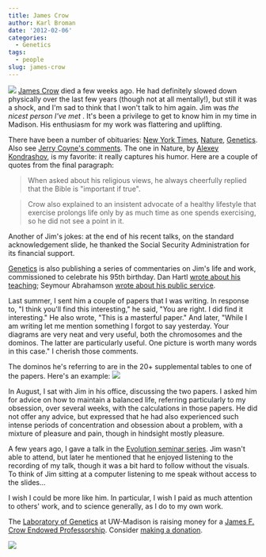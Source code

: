```yaml
---
title: James Crow
author: Karl Broman
date: '2012-02-06'
categories:
  - Genetics
tags:
  - people
slug: james-crow
---
```


![](https://kbroman.files.wordpress.com/2012/02/jimcrow.jpeg) [James Crow](https://en.wikipedia.org/wiki/James_F._Crow) died a few weeks ago. He had definitely slowed down physically over the last few years (though not at all mentally!), but still it was a shock, and I'm sad to think that I won't talk to him again. Jim was _the nicest person I've met_ . It's been a privilege to get to know him in my time in Madison. His enthusiasm for my work was flattering and uplifting.

There have been a number of obituaries: [New York Times](https://www.nytimes.com/2012/01/11/science/james-f-crow-population-genetics-pioneer-dies-at-95.html), [Nature](https://www.nature.com/nature/journal/v481/n7382/full/481444a.html), [Genetics](https://doi.org/10.1534/genetics.112.138610). Also see [Jerry Coyne's comments](https://whyevolutionistrue.wordpress.com/2012/01/05/jim-crow-died/).  The one in Nature, by [Alexey Kondrashov](https://en.wikipedia.org/wiki/Alexey_Kondrashov), is my favorite: it really captures his humor. Here are a couple of quotes from the final paragraph:

> When asked about his religious views, he always cheerfully replied that the Bible is "important if true".

> Crow also explained to an insistent advocate of a healthy lifestyle that exercise prolongs life only by as much time as one spends exercising, so he did not see a point in it.

Another of Jim's jokes: at the end of his recent talks, on the standard acknowledgement slide, he thanked the Social Security Administration for its financial support.

[Genetics](https://academic.oup.com/genetics) is also publishing a series of commentaries on Jim's life and work, commissioned to celebrate his 95th birthday. Dan Hartl [wrote about his teaching](https://doi.org/10.1534/genetics.111.135160); Seymour Abrahamson [wrote about his public service](https://doi.org/10.1534/genetics.111.135186).

Last summer, I sent him a couple of papers that I was writing. In response to, "I think you'll find this interesting," he said, "You are right. I did find it interesting." He also wrote, "This is a masterful paper." And later, "While I am writing let me mention something I forgot to say yesterday.  Your diagrams are very neat and very useful, both the chromosomes and the dominos.  The latter are particularly useful.  One picture is worth many words in this case." I cherish those comments.

The dominos he's referring to are in the 20+ supplemental tables to one of the papers. Here's an example:
![](https://kbroman.files.wordpress.com/2012/02/dominos.png)

In August, I sat with Jim in his office, discussing the two papers. I asked him for advice on how to maintain a balanced life, referring particularly to my obsession, over several weeks, with the calculations in those papers. He did not offer any advice, but expressed that he had also experienced such intense periods of concentration and obsession about a problem, with a mixture of pleasure and pain, though in hindsight mostly pleasure.

A few years ago, I gave a talk in the [Evolution seminar series](https://www.evolution.wisc.edu/). Jim wasn't able to attend, but later he mentioned that he enjoyed listening to the recording of my talk, though it was a bit hard to follow without the visuals. To think of Jim sitting at a computer listening to me speak without access to the slides...

I wish I could be more like him. In particular, I wish I paid as much attention to others' work, and to science generally, as I do to my own work.

The [Laboratory of Genetics](https://www.genetics.wisc.edu) at UW-Madison is raising money for a [James F. Crow Endowed Professorship](https://genetics.wisc.edu/donations/). Consider [making a donation](https://www.supportuw.org/giving?seq=6949).

![](https://kbroman.files.wordpress.com/2012/02/jimcrow.jpeg)
